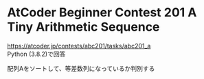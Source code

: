 # AtCoder Beginner Contest 201 A Tiny Arithmetic Sequence  
https://atcoder.jp/contests/abc201/tasks/abc201_a  
Python (3.8.2)で回答  

配列Aをソートして、等差数列になっているか判別する
